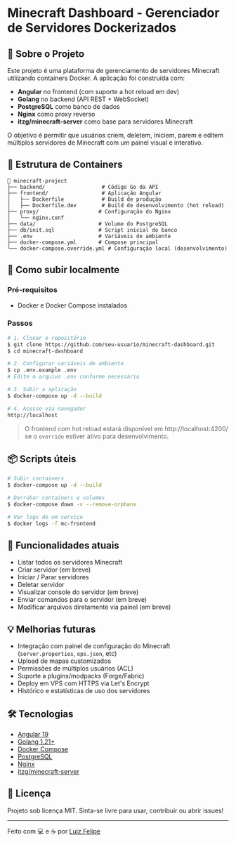 # Minecraft Dashboard - Gerenciador de Servidores Dockerizados

## 🧩 Sobre o Projeto
Este projeto é uma plataforma de gerenciamento de servidores Minecraft utilizando containers Docker. A aplicação foi construída com:

- **Angular** no frontend (com suporte a hot reload em dev)
- **Golang** no backend (API REST + WebSocket)
- **PostgreSQL** como banco de dados
- **Nginx** como proxy reverso
- **itzg/minecraft-server** como base para servidores Minecraft

O objetivo é permitir que usuários criem, deletem, iniciem, parem e editem múltiplos servidores de Minecraft com um painel visual e interativo.

## 🐳 Estrutura de Containers
```
📁 minecraft-project
├── backend/                  # Código Go da API
├── frontend/                 # Aplicação Angular
│   ├── Dockerfile            # Build de produção
│   ├── Dockerfile.dev        # Build de desenvolvimento (hot reload)
├── proxy/                   # Configuração do Nginx
│   └── nginx.conf
├── data/                    # Volume do PostgreSQL
├── db/init.sql              # Script inicial do banco
├── .env                     # Variáveis de ambiente
├── docker-compose.yml       # Compose principal
└── docker-compose.override.yml # Configuração local (desenvolvimento)
```

## 🚀 Como subir localmente
### Pré-requisitos
- Docker e Docker Compose instalados

### Passos
```bash
# 1. Clonar o repositório
$ git clone https://github.com/seu-usuario/minecraft-dashboard.git
$ cd minecraft-dashboard

# 2. Configurar variáveis de ambiente
$ cp .env.example .env
# Edite o arquivo .env conforme necessário

# 3. Subir a aplicação
$ docker-compose up -d --build

# 4. Acesse via navegador
http://localhost
```

> O frontend com hot reload estará disponível em http://localhost:4200/ se o `override` estiver ativo para desenvolvimento.

## 📦 Scripts úteis
```bash
# Subir containers
$ docker-compose up -d --build

# Derrubar containers e volumes
$ docker-compose down -v --remove-orphans

# Ver logs de um serviço
$ docker logs -f mc-frontend
```

## 📌 Funcionalidades atuais
- Listar todos os servidores Minecraft
- Criar servidor (em breve)
- Iniciar / Parar servidores
- Deletar servidor
- Visualizar console do servidor (em breve)
- Enviar comandos para o servidor (em breve)
- Modificar arquivos diretamente via painel (em breve)

## 💡 Melhorias futuras
- Integração com painel de configuração do Minecraft (`server.properties`, `ops.json`, etc)
- Upload de mapas customizados
- Permissões de múltiplos usuários (ACL)
- Suporte a plugins/modpacks (Forge/Fabric)
- Deploy em VPS com HTTPS via Let's Encrypt
- Histórico e estatísticas de uso dos servidores

## 🛠️ Tecnologias
- [Angular 19](https://angular.dev/)
- [Golang 1.21+](https://golang.org/)
- [Docker Compose](https://docs.docker.com/compose/)
- [PostgreSQL](https://www.postgresql.org/)
- [Nginx](https://nginx.org/en/)
- [itzg/minecraft-server](https://github.com/itzg/docker-minecraft-server)

## 📄 Licença
Projeto sob licença MIT. Sinta-se livre para usar, contribuir ou abrir issues!

---

Feito com 💻 e ☕ por [Luiz Felipe](https://github.com/LuizFelipeVPCrema)
